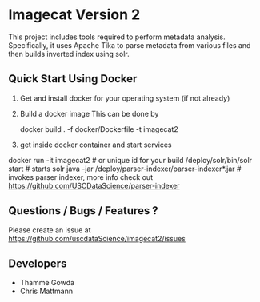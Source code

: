 # Imagecat Version 2

This project includes tools required to perform metadata analysis. Specifically, it uses Apache Tika to parse metadata from various files and then builds inverted index using solr.


## Quick Start Using Docker

1. Get and install docker for your operating system (if not already)

2. Build a docker image
 This can be done by

    docker build . -f docker/Dockerfile -t imagecat2

3. get inside docker container and start services

  docker run -it imagecat2 # or unique id for your build
  /deploy/solr/bin/solr start # starts solr
  java -jar /deploy/parser-indexer/parser-indexer*.jar # invokes parser indexer, more info check out https://github.com/USCDataScience/parser-indexer
  

## Questions / Bugs / Features ?

Please create an issue at https://github.com/uscdataScience/imagecat2/issues


## Developers

+ Thamme Gowda
+ Chris Mattmann



 
  



